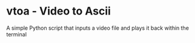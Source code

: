 # vtoa - Video to Ascii
A simple Python script that inputs a video file and plays it back within the terminal
